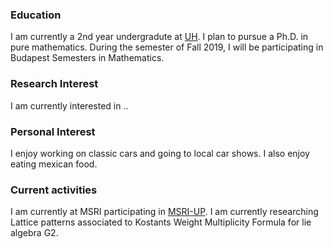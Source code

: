 ### Education

I am currently a 2nd year undergradute at [UH](http://www.uh.edu/nsm/math/). I plan to pursue a Ph.D. in pure mathematics. During the semester of Fall 2019, I will be participating in Budapest Semesters in Mathematics.

### Research Interest

I am currently interested in ..

### Personal Interest

I enjoy working on classic cars and going to local car shows. I also enjoy eating mexican food.

### Current activities
I am currently at MSRI participating in [MSRI-UP](http://www.msri.org/msri_ups/920). I am currently researching Lattice patterns associated to Kostants Weight Multiplicity Formula for lie algebra G2.
